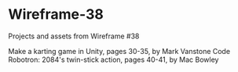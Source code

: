 # Wireframe-38
Projects and assets from Wireframe #38

Make a karting game in Unity, pages 30-35, by Mark Vanstone
Code Robotron: 2084's twin-stick action, pages 40-41, by Mac Bowley
